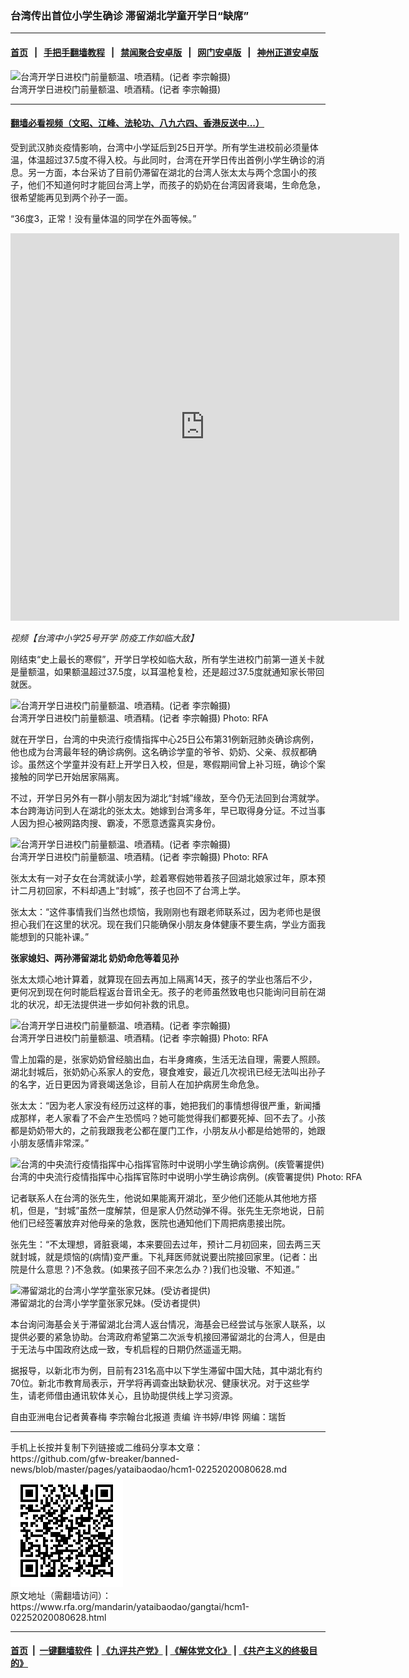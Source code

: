 ### 台湾传出首位小学生确诊    滞留湖北学童开学日“缺席”
------------------------

#### [首页](https://github.com/gfw-breaker/banned-news/blob/master/README.md) &nbsp;&nbsp;|&nbsp;&nbsp; [手把手翻墙教程](https://github.com/gfw-breaker/guides/wiki) &nbsp;&nbsp;|&nbsp;&nbsp; [禁闻聚合安卓版](https://github.com/gfw-breaker/bn-android) &nbsp;&nbsp;|&nbsp;&nbsp; [网门安卓版](https://github.com/oGate2/oGate) &nbsp;&nbsp;|&nbsp;&nbsp; [神州正道安卓版](https://github.com/SzzdOgate/update) 



<div id="headerimg">
 <img alt="台湾开学日进校门前量额温、喷酒精。(记者 李宗翰摄)" src="https://www.rfa.org/mandarin/yataibaodao/gangtai/hcm1-02252020080628.html/91cf9ad46eab4e00.jpeg/@@images/d122cdb1-a605-41dc-a439-9df15c5b2e63.jpeg" title="台湾开学日进校门前量额温、喷酒精。(记者 李宗翰摄)"/>
 <div id="headerimgcontents">
  <div id="headerimgcaption">
   <span>
    台湾开学日进校门前量额温、喷酒精。(记者 李宗翰摄)
   </span>
   <!-- zoomattribute -->
  </div>
  <!-- headerimgcaption -->
 </div>
 <!-- headerimagecontents -->
</div>

<hr/>


#### [翻墙必看视频（文昭、江峰、法轮功、八九六四、香港反送中...）](https://github.com/gfw-breaker/banned-news/blob/master/pages/link3.md)

<div id="storytext">
 <div>
  <div class="slot_header">
  </div>
 </div>
 <p>
  受到武汉肺炎疫情影响，台湾中小学延后到25日开学。所有学生进校前必须量体温，体温超过37.5度不得入校。与此同时，台湾在开学日传出首例小学生确诊的消息。另一方面，本台采访了目前仍滞留在湖北的台湾人张太太与两个念国小的孩子，他们不知道何时才能回台湾上学，而孩子的奶奶在台湾因肾衰竭，生命危急，很希望能再见到两个孙子一面。
 </p>
 <p>
  “36度3，正常！没有量体温的同学在外面等候。”
 </p>
 <p>
 </p>
 <p>
  <iframe frameborder="0" height="620" scrolling="no" src="https://www.facebook.com/plugins/video.php?href=https%3A%2F%2Fwww.facebook.com%2FRFAChinese%2Fvideos%2F2911092785617069%2F&amp;show_text=0&amp;width=622" width="622">
  </iframe>
 </p>
 <p>
  <i>
   视频【台湾中小学25号开学 防疫工作如临大敌】
  </i>
 </p>
 <p>
 </p>
 <p>
 </p>
 <p>
  刚结束“史上最长的寒假”，开学日学校如临大敌，所有学生进校门前第一道关卡就是量额温，如果额温超过37.5度，以耳温枪复检，还是超过37.5度就通知家长带回就医。
 </p>
 <p>
 </p>
 <p>
  <div class="image-inline captioned" style="width:640px;">
   <div style="width:640px;">
    <img alt="台湾开学日进校门前量额温、喷酒精。(记者 李宗翰摄)" src="https://www.rfa.org/mandarin/yataibaodao/gangtai/hcm1-02252020080628.html/958b5b786392968a4e8c.jpeg" title="台湾开学日进校门前量额温、喷酒精。(记者 李宗翰摄)"/>
   </div>
   <div class="image-caption">
    <span style="width:640px;">
     台湾开学日进校门前量额温、喷酒精。(记者 李宗翰摄)
    </span>
    <span class="copyright">
     Photo: RFA
    </span>
   </div>
  </div>
 </p>
 <p>
  就在开学日，台湾的中央流行疫情指挥中心25日公布第31例新冠肺炎确诊病例，他也成为台湾最年轻的确诊病例。这名确诊学童的爷爷、奶奶、父亲、叔叔都确诊。虽然这个学童并没有赶上开学日入校，但是，寒假期间曾上补习班，确诊个案接触的同学已开始居家隔离。
 </p>
 <p>
  不过，开学日另外有一群小朋友因为湖北“封城”缘故，至今仍无法回到台湾就学。本台跨海访问到人在湖北的张太太。她嫁到台湾多年，早已取得身分证。不过当事人因为担心被网路肉搜、霸凌，不愿意透露真实身份。
 </p>
 <p>
 </p>
 <p>
  <div class="image-inline captioned" style="width:640px;">
   <div style="width:640px;">
    <img alt="台湾开学日进校门前量额温、喷酒精。(记者 李宗翰摄)" src="https://www.rfa.org/mandarin/yataibaodao/gangtai/hcm1-02252020080628.html/91cf9ad46eab4e09.jpeg" title="台湾开学日进校门前量额温、喷酒精。(记者 李宗翰摄)"/>
   </div>
   <div class="image-caption">
    <span style="width:640px;">
     台湾开学日进校门前量额温、喷酒精。(记者 李宗翰摄)
    </span>
    <span class="copyright">
     Photo: RFA
    </span>
   </div>
  </div>
 </p>
 <p>
  张太太有一对子女在台湾就读小学，趁着寒假她带着孩子回湖北娘家过年，原本预计二月初回家，不料却遇上“封城”，孩子也回不了台湾上学。
 </p>
 <p>
  张太太：“这件事情我们当然也烦恼，我刚刚也有跟老师联系过，因为老师也是很担心我们在这里的状况。现在我们只能确保小朋友身体健康不要生病，学业方面我能想到的只能补课。”
 </p>
 <p>
  <b>
   张家媳妇、两孙滞留湖北
  </b>
  <b>
  </b>
  <b>
   奶奶命危等着见孙
  </b>
  <b>
  </b>
 </p>
 <p>
  张太太烦心地计算着，就算现在回去再加上隔离14天，孩子的学业也落后不少，更何况到现在何时能启程返台音讯全无。孩子的老师虽然致电也只能询问目前在湖北的状况，却无法提供进一步如何补救的讯息。
 </p>
 <p>
 </p>
 <p>
  <div class="image-inline captioned" style="width:640px;">
   <div style="width:640px;">
    <img alt="台湾开学日进校门前量额温、喷酒精。(记者 李宗翰摄)" src="https://www.rfa.org/mandarin/yataibaodao/gangtai/hcm1-02252020080628.html/567491527cbe56db.jpeg" title="台湾开学日进校门前量额温、喷酒精。(记者 李宗翰摄)"/>
   </div>
   <div class="image-caption">
    <span style="width:640px;">
     台湾开学日进校门前量额温、喷酒精。(记者 李宗翰摄)
    </span>
    <span class="copyright">
     Photo: RFA
    </span>
   </div>
  </div>
 </p>
 <p>
  雪上加霜的是，张家奶奶曾经脑出血，右半身瘫痪，生活无法自理，需要人照顾。湖北封城后，张奶奶心系家人的安危，寝食难安，最近几次视讯已经无法叫出孙子的名字，近日更因为肾衰竭送急诊，目前人在加护病房生命危急。
 </p>
 <p>
  张太太：“因为老人家没有经历过这样的事，她把我们的事情想得很严重，新闻播成那样，老人家看了不会产生恐慌吗？她可能觉得我们都要死掉、回不去了。小孩都是奶奶带大的，之前我跟我老公都在厦门工作，小朋友从小都是给她带的，她跟小朋友感情非常深。”
 </p>
 <p>
 </p>
 <p>
  <div class="image-inline captioned" style="width:640px;">
   <div style="width:640px;">
    <img alt="台湾的中央流行疫情指挥中心指挥官陈时中说明小学生确诊病例。(疾管署提供)" src="https://www.rfa.org/mandarin/yataibaodao/gangtai/hcm1-02252020080628.html/967366424e2d5c0f5b78751f.jpeg" title="台湾的中央流行疫情指挥中心指挥官陈时中说明小学生确诊病例。(疾管署提供)"/>
   </div>
   <div class="image-caption">
    <span style="width:640px;">
     台湾的中央流行疫情指挥中心指挥官陈时中说明小学生确诊病例。(疾管署提供)
    </span>
    <span class="copyright">
     Photo: RFA
    </span>
   </div>
  </div>
 </p>
 <p>
  记者联系人在台湾的张先生，他说如果能离开湖北，至少他们还能从其他地方搭机，但是，“封城”虽然一度解禁，但是家人仍然动弹不得。张先生无奈地说，日前他们已经签署放弃对他母亲的急救，医院也通知他们下周把病患接出院。
 </p>
 <p>
  张先生：“不太理想，肾脏衰竭，本来要回去过年，预计二月初回来，回去两三天就封城，就是烦恼的(病情)变严重。下礼拜医师就说要出院接回家里。(记者：出院是什么意思？)不急救。(如果孩子回不来怎么办？)我们也没辙、不知道。”
 </p>
 <p>
 </p>
 <p>
  <div class="image-inline captioned" style="width:640px;">
   <div style="width:640px;">
    <img alt="滞留湖北的台湾小学学童张家兄妹。(受访者提供)" src="https://www.rfa.org/mandarin/yataibaodao/gangtai/hcm1-02252020080628.html/5f355c0f5f1f.jpeg" title="滞留湖北的台湾小学学童张家兄妹。(受访者提供)"/>
   </div>
   <div class="image-caption">
    <span style="width:640px;">
     滞留湖北的台湾小学学童张家兄妹。(受访者提供)
    </span>
    <span class="copyright">
    </span>
   </div>
  </div>
 </p>
 <p>
  本台询问海基会关于滞留湖北台湾人返台情况，海基会已经尝试与张家人联系，以提供必要的紧急协助。台湾政府希望第二次派专机接回滞留湖北的台湾人，但是由于无法与中国政府达成一致，专机启程的日期仍然遥遥无期。
 </p>
 <p>
  据报导，以新北市为例，目前有231名高中以下学生滞留中国大陆，其中湖北有约70位。新北市教育局表示，开学将再调查出缺勤状况、健康状况。对于这些学生，请老师借由通讯软体关心，且协助提供线上学习资源。
 </p>
 <p>
 </p>
 <p>
  自由亚洲电台记者黄春梅 李宗翰台北报道 责编 许书婷/申铧 网编：瑞哲
 </p>
</div>

<hr/>
手机上长按并复制下列链接或二维码分享本文章：<br/>
https://github.com/gfw-breaker/banned-news/blob/master/pages/yataibaodao/hcm1-02252020080628.md <br/>
<a href='https://github.com/gfw-breaker/banned-news/blob/master/pages/yataibaodao/hcm1-02252020080628.md'><img src='https://github.com/gfw-breaker/banned-news/blob/master/pages/yataibaodao/hcm1-02252020080628.md.png'/></a> <br/>
原文地址（需翻墙访问）：https://www.rfa.org/mandarin/yataibaodao/gangtai/hcm1-02252020080628.html


------------------------
#### [首页](https://github.com/gfw-breaker/banned-news/blob/master/README.md) &nbsp;|&nbsp; [一键翻墙软件](https://github.com/gfw-breaker/nogfw/blob/master/README.md) &nbsp;| [《九评共产党》](https://github.com/gfw-breaker/9ping.md/blob/master/README.md#九评之一评共产党是什么) | [《解体党文化》](https://github.com/gfw-breaker/jtdwh.md/blob/master/README.md) | [《共产主义的终极目的》](https://github.com/gfw-breaker/gczydzjmd.md/blob/master/README.md)


<img src='http://gfw-breaker.win/banned-news/pages/yataibaodao/hcm1-02252020080628.md' width='0px' height='0px'/>